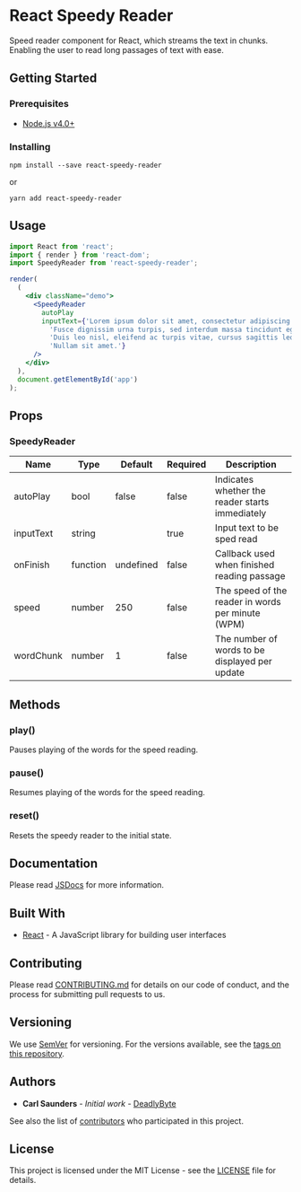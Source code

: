 # React Speedy Reader

Speed reader component for React, which streams the text in chunks. Enabling the user to read long passages of text with ease.

## Getting Started

### Prerequisites

* [Node.js v4.0+](https://nodejs.org)

### Installing

```
npm install --save react-speedy-reader
```

or

```
yarn add react-speedy-reader
```

## Usage

```jsx
import React from 'react';
import { render } from 'react-dom';
import SpeedyReader from 'react-speedy-reader';

render(
  (
    <div className="demo">
      <SpeedyReader
        autoPlay
        inputText={'Lorem ipsum dolor sit amet, consectetur adipiscing elit. ' +
          'Fusce dignissim urna turpis, sed interdum massa tincidunt eget. ' +
          'Duis leo nisl, eleifend ac turpis vitae, cursus sagittis leo. ' +
          'Nullam sit amet.'}
      />
    </div>
  ),
  document.getElementById('app')
);
```

## Props

### SpeedyReader

| Name | Type | Default | Required | Description |
|------|------|---------|----------|-------------|
| autoPlay | bool | false | false | Indicates whether the reader starts immediately |
| inputText | string | | true | Input text to be sped read |
| onFinish | function | undefined | false | Callback used when finished reading passage |
| speed | number | 250 | false | The speed of the reader in words per minute (WPM) |
| wordChunk | number | 1 | false | The number of words to be displayed per update |

## Methods

### play()

Pauses playing of the words for the speed reading.

### pause()

Resumes playing of the words for the speed reading.

### reset()

Resets the speedy reader to the initial state.

## Documentation

Please read [JSDocs](jsdoc) for more information.

## Built With

* [React](https://reactjs.org/docs/) - A JavaScript library for building user interfaces

## Contributing

Please read [CONTRIBUTING.md](CONTRIBUTING.md) for details on our code of conduct, and the process for submitting pull requests to us.

## Versioning

We use [SemVer](http://semver.org/) for versioning. For the versions available, see the [tags on this repository](https://github.com/deadlybyte/react-speedy-reader/tags). 

## Authors

* **Carl Saunders** - *Initial work* - [DeadlyByte](https://github.com/deadlybyte)

See also the list of [contributors](https://github.com/your/project/contributors) who participated in this project.

## License

This project is licensed under the MIT License - see the [LICENSE](LICENSE) file for details.
